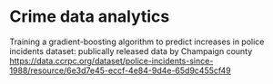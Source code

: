 # Crime data analytics

Training a gradient-boosting algorithm to predict increases in police incidents
dataset: publically released data by Champaign county https://data.ccrpc.org/dataset/police-incidents-since-1988/resource/6e3d7e45-eccf-4e84-9d4e-65d9c455cf49
